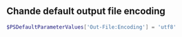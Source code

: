 ## Chande default output file encoding

```ps1
$PSDefaultParameterValues['Out-File:Encoding'] = 'utf8'
```
